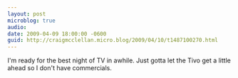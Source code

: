 ```yaml
---
layout: post
microblog: true
audio: 
date: 2009-04-09 18:00:00 -0600
guid: http://craigmcclellan.micro.blog/2009/04/10/t1487100270.html
---
```

I'm ready for the best night of TV in awhile. Just gotta let the Tivo get a little ahead so I don't have commercials.

